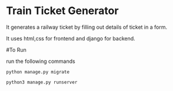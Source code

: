 # Train Ticket Generator

It generates a railway ticket by filling out details of ticket in a form. 

It uses html,css for frontend and django for backend.



#To Run

run the following commands
```
python manage.py migrate
```

```
python3 manage.py runserver
```

